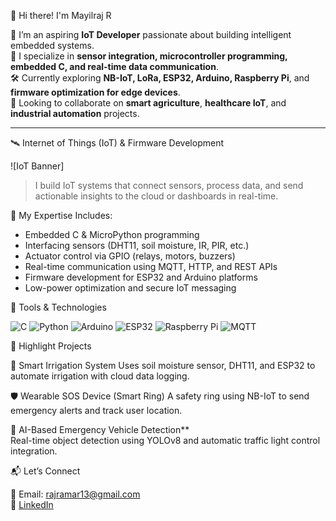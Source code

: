 👋 Hi there! I'm Mayilraj R

🔌 I’m an aspiring **IoT Developer** passionate about building intelligent embedded systems.  
📡 I specialize in **sensor integration, microcontroller programming, embedded C, and real-time data communication**.  
🛠️ Currently exploring **NB-IoT, LoRa, ESP32, Arduino, Raspberry Pi**, and **firmware optimization for edge devices**.  
🤝 Looking to collaborate on **smart agriculture**, **healthcare IoT**, and **industrial automation** projects.

---

 🛰️ Internet of Things (IoT) & Firmware Development

![IoT Banner]

> I build IoT systems that connect sensors, process data, and send actionable insights to the cloud or dashboards in real-time.

🔧 My Expertise Includes:
- Embedded C & MicroPython programming
- Interfacing sensors (DHT11, soil moisture, IR, PIR, etc.)
- Actuator control via GPIO (relays, motors, buzzers)
- Real-time communication using MQTT, HTTP, and REST APIs
- Firmware development for ESP32 and Arduino platforms
- Low-power optimization and secure IoT messaging

🔧 Tools & Technologies

![C](https://img.shields.io/badge/-C-00599C?style=for-the-badge&logo=c)
![Python](https://img.shields.io/badge/-Python-3776AB?style=for-the-badge&logo=python&logoColor=white)
![Arduino](https://img.shields.io/badge/-Arduino-00979D?style=for-the-badge&logo=arduino&logoColor=white)
![ESP32](https://img.shields.io/badge/-ESP32-3C3C3C?style=for-the-badge)
![Raspberry Pi](https://img.shields.io/badge/-Raspberry%20Pi-C51A4A?style=for-the-badge&logo=raspberry-pi)
![MQTT](https://img.shields.io/badge/-MQTT-660066?style=for-the-badge)


 📂 Highlight Projects

 🚰 Smart Irrigation System
  Uses soil moisture sensor, DHT11, and ESP32 to automate irrigation with cloud data logging.

 🛡️ Wearable SOS Device (Smart Ring) 
  A safety ring using NB-IoT to send emergency alerts and track user location.

 🚦 AI-Based Emergency Vehicle Detection**  
  Real-time object detection using YOLOv8 and automatic traffic light control integration.



📬 Let’s Connect

📧 Email: rajramar13@gmail.com  
💼 [LinkedIn]((https://www.linkedin.com/in/mayilraj13/))  

